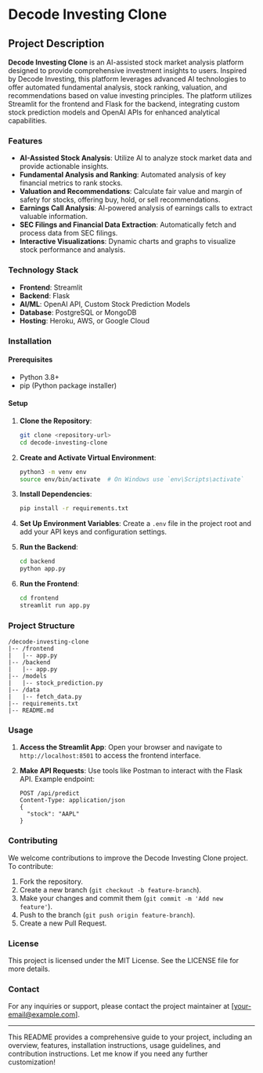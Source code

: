 # Decode Investing Clone

## Project Description

**Decode Investing Clone** is an AI-assisted stock market analysis platform designed to provide comprehensive investment insights to users. Inspired by Decode Investing, this platform leverages advanced AI technologies to offer automated fundamental analysis, stock ranking, valuation, and recommendations based on value investing principles. The platform utilizes Streamlit for the frontend and Flask for the backend, integrating custom stock prediction models and OpenAI APIs for enhanced analytical capabilities.

### Features

- **AI-Assisted Stock Analysis**: Utilize AI to analyze stock market data and provide actionable insights.
- **Fundamental Analysis and Ranking**: Automated analysis of key financial metrics to rank stocks.
- **Valuation and Recommendations**: Calculate fair value and margin of safety for stocks, offering buy, hold, or sell recommendations.
- **Earnings Call Analysis**: AI-powered analysis of earnings calls to extract valuable information.
- **SEC Filings and Financial Data Extraction**: Automatically fetch and process data from SEC filings.
- **Interactive Visualizations**: Dynamic charts and graphs to visualize stock performance and analysis.

### Technology Stack

- **Frontend**: Streamlit
- **Backend**: Flask
- **AI/ML**: OpenAI API, Custom Stock Prediction Models
- **Database**: PostgreSQL or MongoDB
- **Hosting**: Heroku, AWS, or Google Cloud

### Installation

#### Prerequisites

- Python 3.8+
- pip (Python package installer)

#### Setup

1. **Clone the Repository**:
   ```bash
   git clone <repository-url>
   cd decode-investing-clone
   ```

2. **Create and Activate Virtual Environment**:
   ```bash
   python3 -m venv env
   source env/bin/activate  # On Windows use `env\Scripts\activate`
   ```

3. **Install Dependencies**:
   ```bash
   pip install -r requirements.txt
   ```

4. **Set Up Environment Variables**:
   Create a `.env` file in the project root and add your API keys and configuration settings.

5. **Run the Backend**:
   ```bash
   cd backend
   python app.py
   ```

6. **Run the Frontend**:
   ```bash
   cd frontend
   streamlit run app.py
   ```

### Project Structure

```
/decode-investing-clone
|-- /frontend
|   |-- app.py
|-- /backend
|   |-- app.py
|-- /models
|   |-- stock_prediction.py
|-- /data
|   |-- fetch_data.py
|-- requirements.txt
|-- README.md
```

### Usage

1. **Access the Streamlit App**:
   Open your browser and navigate to `http://localhost:8501` to access the frontend interface.

2. **Make API Requests**:
   Use tools like Postman to interact with the Flask API. Example endpoint:
   ```http
   POST /api/predict
   Content-Type: application/json
   {
     "stock": "AAPL"
   }
   ```

### Contributing

We welcome contributions to improve the Decode Investing Clone project. To contribute:

1. Fork the repository.
2. Create a new branch (`git checkout -b feature-branch`).
3. Make your changes and commit them (`git commit -m 'Add new feature'`).
4. Push to the branch (`git push origin feature-branch`).
5. Create a new Pull Request.

### License

This project is licensed under the MIT License. See the LICENSE file for more details.

### Contact

For any inquiries or support, please contact the project maintainer at [your-email@example.com].

---

This README provides a comprehensive guide to your project, including an overview, features, installation instructions, usage guidelines, and contribution instructions. Let me know if you need any further customization!